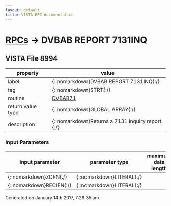 ```yaml
---
layout: default
title: VISTA RPC documentation
---
```




# [RPCs](TableOfContent.md) &#8594; DVBAB REPORT 7131INQ 


 ## VISTA File 8994
 property | value 
--- | --- 
 label | {::nomarkdown}DVBAB REPORT 7131INQ{:/}
 tag | {::nomarkdown}STRT{:/}
 routine | [DVBAB71](http://code.osehra.org/dox/Routine_DVBAB71_source.html)
 return value type | {::nomarkdown}GLOBAL ARRAY{:/}
 description | {::nomarkdown}Returns a 7131 inquiry report.{:/}

### Input Parameters

| input parameter | parameter type | maximum data length | required | description | 
| --- | --- | --- | --- | --- | 
| {::nomarkdown}ZDFN{:/} | {::nomarkdown}LITERAL{:/} |  | {::nomarkdown}true{:/} |  | 
| {::nomarkdown}RECIEN{:/} | {::nomarkdown}LITERAL{:/} |  | {::nomarkdown}true{:/} |  | 




 Generated on January 14th 2017, 7:26:35 am